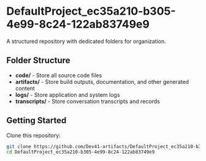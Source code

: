 # DefaultProject_ec35a210-b305-4e99-8c24-122ab83749e9
A structured repository with dedicated folders for organization.

## Folder Structure

- **code/** - Store all source code files
- **artifacts/** - Store build outputs, documentation, and other generated content
- **logs/** - Store application and system logs
- **transcripts/** - Store conversation transcripts and records

## Getting Started

Clone this repository:
```bash
git clone https://github.com/Dev41-artifacts/DefaultProject_ec35a210-b305-4e99-8c24-122ab83749e9
cd DefaultProject_ec35a210-b305-4e99-8c24-122ab83749e9
```
